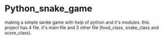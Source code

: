 # Python_snake_game
making a simple sanke game with help of python and it's modules.
this project has 4 file.
it's main file and 3 other file (food_class, snake_class and score_class).
